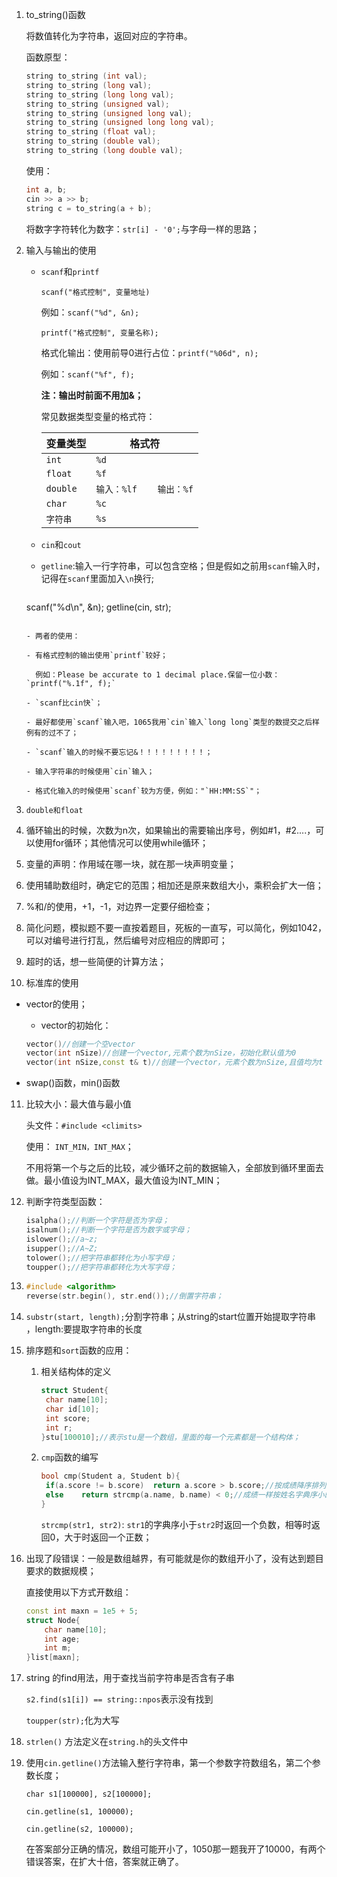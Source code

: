 1. to_string()函数

   将数值转化为字符串，返回对应的字符串。

   函数原型：

   ```c++
   string to_string (int val);
   string to_string (long val);
   string to_string (long long val);
   string to_string (unsigned val);
   string to_string (unsigned long val);
   string to_string (unsigned long long val);
   string to_string (float val);
   string to_string (double val);
   string to_string (long double val);
   ```

   使用：

   ```c++
   int a, b;
   cin >> a >> b;
   string c = to_string(a + b);
   ```

   将数字字符转化为数字：`str[i] - '0';`与字母一样的思路；

2. 输入与输出的使用

   - `scanf`和`printf`

     `scanf("格式控制", 变量地址)`

     例如：`scanf("%d", &n);`

     `printf("格式控制", 变量名称);`

     格式化输出：使用前导0进行占位：`printf("%06d", n);`

     例如：`scanf("%f", f);`

     **注：输出时前面不用加&；**

     常见数据类型变量的格式符：

     | 变量类型 | 格式符                  |
     | -------- | ----------------------- |
     | `int`    | `%d`                    |
     | `float`  | `%f`                    |
     | `double` | `输入：%lf    输出：%f` |
     | `char`   | `%c`                    |
     | `字符串` | `%s`                    |

   - `cin`和`cout`

   - `getline`:输入一行字符串，可以包含空格；但是假如之前用`scanf`输入时，记得在`scanf`里面加入`\n`换行;

     ```c++
   scanf("%d\n", &n);
     getline(cin, str);
     ```

   - 两者的使用：

     - 有格式控制的输出使用`printf`较好；
     
       例如：Please be accurate to 1 decimal place.保留一位小数：`printf("%.1f", f);`
     
     - `scanf比cin快`；
     
     - 最好都使用`scanf`输入吧，1065我用`cin`输入`long long`类型的数提交之后样例有的过不了；
     
     - `scanf`输入的时候不要忘记&！！！！！！！！！；
     
     - 输入字符串的时候使用`cin`输入；
     
     - 格式化输入的时候使用`scanf`较为方便，例如："`HH:MM:SS`"；

3. `double和float`

4. 循环输出的时候，次数为n次，如果输出的需要输出序号，例如#1，#2....，可以使用for循环；其他情况可以使用while循环；

5. 变量的声明：作用域在哪一块，就在那一块声明变量；

6. 使用辅助数组时，确定它的范围；相加还是原来数组大小，乘积会扩大一倍；

7. %和/的使用，+1，-1，对边界一定要仔细检查；

8. 简化问题，模拟题不要一直按着题目，死板的一直写，可以简化，例如1042，可以对编号进行打乱，然后编号对应相应的牌即可；

9. 超时的话，想一些简便的计算方法；

10. 标准库的使用

   - vector的使用；

     -  vector的初始化：

     ```c++
     vector()//创建一个空vector
     vector(int nSize)//创建一个vector,元素个数为nSize，初始化默认值为0
     vector(int nSize,const t& t)//创建一个vector，元素个数为nSize,且值均为t
     ```

   - swap()函数，min()函数 

11. 比较大小：最大值与最小值

    头文件：`#include <climits>`

    使用： `INT_MIN，INT_MAX`；

    不用将第一个与之后的比较，减少循环之前的数据输入，全部放到循环里面去做。最小值设为INT_MAX，最大值设为INT_MIN；

12. 判断字符类型函数：

    ```c++
    isalpha();//判断一个字符是否为字母；
    isalnum();//判断一个字符是否为数字或字母；
    islower();//a~z;
    isupper();//A~Z;
    tolower();//把字符串都转化为小写字母；
    toupper();//把字符串都转化为大写字母；
    ```

13. ```c++
    #include <algorithm>
    reverse(str.begin(), str.end());//倒置字符串；
    ```

14. `substr(start, length);`分割字符串；从string的start位置开始提取字符串 ，length:要提取字符串的长度

15. 排序题和`sort`函数的应用：

    1. 相关结构体的定义

       ```c++
       struct Student{
       	char name[10];
       	char id[10];
       	int score;
       	int r;
       }stu[100010];//表示stu是一个数组，里面的每一个元素都是一个结构体；
       ```

    2. `cmp`函数的编写

       ```c++
       bool cmp(Student a, Student b){
       	if(a.score != b.score)	return a.score > b.score;//按成绩降序排列
       	else	return strcmp(a.name, b.name) < 0;//成绩一样按姓名字典序小的排前面；
       }
       ```

       `strcmp(str1, str2)`: `str1`的字典序小于`str2`时返回一个负数，相等时返回0，大于时返回一个正数；

16. 出现了段错误：一般是数组越界，有可能就是你的数组开小了，没有达到题目要求的数据规模；

    直接使用以下方式开数组：

    ```c++
    const int maxn = 1e5 + 5;
    struct Node{
    	char name[10];
    	int age;
    	int m;
    }list[maxn];
    ```

17. string 的find用法，用于查找当前字符串是否含有子串

    `s2.find(s1[i]) == string::npos`表示没有找到

    `toupper(str);`化为大写
    
18. `strlen()` 方法定义在`string.h`的头文件中

19. 使用`cin.getline()`方法输入整行字符串，第一个参数字符数组名，第二个参数长度；

    `char s1[100000], s2[100000];`

     `cin.getline(s1, 100000);`

     `cin.getline(s2, 100000);`

    在答案部分正确的情况，数组可能开小了，1050那一题我开了10000，有两个错误答案，在扩大十倍，答案就正确了。